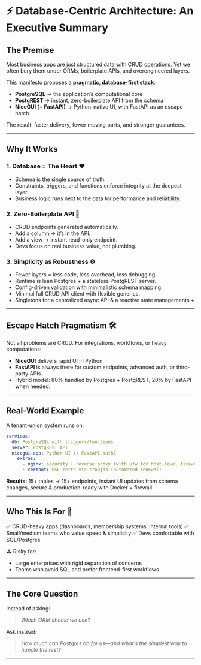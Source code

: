 # ⚡ Database-Centric Architecture: An Executive Summary

## The Premise

Most business apps are just structured data with CRUD operations. Yet we often bury them under ORMs, boilerplate APIs, and overengineered layers.

This manifesto proposes a **pragmatic, database-first stack**:

* **PostgreSQL** → the application’s computational core
* **PostgREST** → instant, zero-boilerplate API from the schema
* **NiceGUI (+ FastAPI)** → Python-native UI, with FastAPI as an escape hatch

The result: faster delivery, fewer moving parts, and stronger guarantees.

---

## Why It Works

### 1. Database = The Heart ❤️

* Schema is the single source of truth.
* Constraints, triggers, and functions enforce integrity at the deepest layer.
* Business logic runs next to the data for performance and reliability.

### 2. Zero-Boilerplate API 🚀

* CRUD endpoints generated automatically.
* Add a column → it’s in the API.
* Add a view → instant read-only endpoint.
* Devs focus on real business value, not plumbing.

### 3. Simplicity as Robustness ⚙️

* Fewer layers = less code, less overhead, less debugging.
* Runtime is lean Postgres + a stateless PostgREST server.
* Config-driven validation with minimalistic schema mapping.
* Minimal full CRUD  API client with flexible generics.
* Singletons for a centralized async API & a reactive state managements + 
---

## Escape Hatch Pragmatism 🛠️

Not all problems are CRUD. For integrations, workflows, or heavy computations:

* **NiceGUI** delivers rapid UI in Python.
* **FastAPI** is always there for custom endpoints, advanced auth, or third-party APIs.
* Hybrid model: 80% handled by Postgres + PostgREST, 20% by FastAPI when needed.

---

## Real-World Example

A tenant-union system runs on:

```yaml
services:
  db: PostgreSQL with triggers/functions
  server: PostgREST API
  nicegui-app: Python UI (+ FastAPI auth)
    extras:
      - nginx: security + reverse proxy (with ufw for host-level firewall)
      - certbot: SSL certs via cronjob (automated renewal)
```

**Results:** 15+ tables → 15+ endpoints, instant UI updates from schema changes, secure & production-ready with Docker + firewall.

---

## Who This Is For 🎯

✅ CRUD-heavy apps (dashboards, membership systems, internal tools)
✅ Small/medium teams who value speed & simplicity
✅ Devs comfortable with SQL/Postgres

⚠️ Risky for:

* Large enterprises with rigid separation of concerns
* Teams who avoid SQL and prefer frontend-first workflows

---

## The Core Question

Instead of asking:

> *Which ORM should we use?*

Ask instead:

> *How much can Postgres do for us—and what’s the simplest way to handle the rest?*

---
